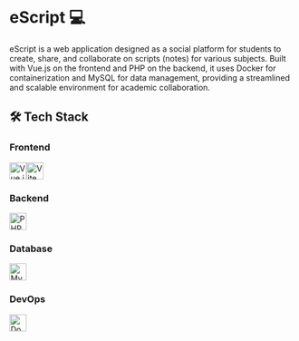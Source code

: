 # eScript 💻 

eScript is a web application designed as a social platform for students to create, share, and collaborate on scripts (notes) for various subjects. Built with Vue.js on the frontend and PHP on the backend, it uses Docker for containerization and MySQL for data management, providing a streamlined and scalable environment for academic collaboration.

## 🛠️ Tech Stack

### Frontend
<img src="https://cdn.jsdelivr.net/gh/devicons/devicon/icons/vuejs/vuejs-original.svg" alt="Vue.js" width="30"/><img src="https://vitejs.dev/logo.svg" alt="Vite" width="30"/>

### Backend
<img src="https://cdn.jsdelivr.net/gh/devicons/devicon/icons/php/php-original.svg" alt="PHP" width="30"/>

### Database
<img src="https://cdn.jsdelivr.net/gh/devicons/devicon/icons/mysql/mysql-original.svg" alt="MySQL" width="30"/>

### DevOps
<img src="https://cdn.jsdelivr.net/gh/devicons/devicon/icons/docker/docker-original.svg" alt="Docker" width="30"/>
